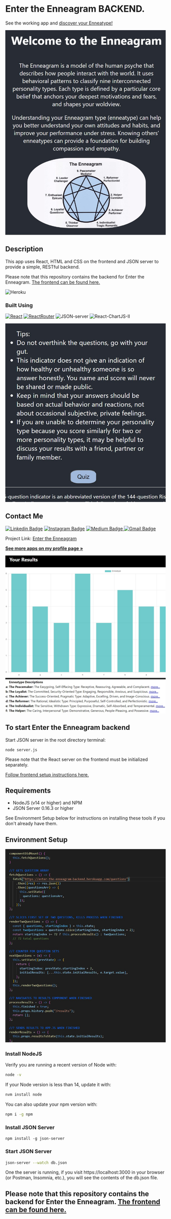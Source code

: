 # Enter the Enneagram BACKEND. 


See the working app and [discover your Enneatype!](https://enter-the-enneagram.herokuapp.com/)

 
<p align="center">
<img src="./public/i_screenshot1.jpg" alt="screenshot">
</p>

## Description

This app uses React, HTML and CSS on the frontend and JSON server to provide a simple, RESTful backend. 

Please note that this repository contains the backend for Enter the Enneagram. [The  frontend can be found here.](https://github.com/bfreed76/Enter-the-Enneagram)

![Heroku](https://heroku-badge.herokuapp.com/?app=heroku-badge)

### Built Using

[![React](https://img.shields.io/badge/-React-black?style=flat-square&logo=react)](https://reactjs.org/) [![ReactRouter](https://img.shields.io/badge/ReactRouter-4F545E?style=flat&logo=reactrouter)](https://reactrouter.com/) ![JSON-server](https://img.shields.io/badge/JSON%20Server-green?style=flat&logo=json) ![React-ChartJS-II](https://img.shields.io/badge/ChartJS%20II-pink?style=flat&logo=react)

<p align="center">
<img src="./public/i_screenshot2.jpg" alt="screenshot">
</p>

<!-- CONTACT -->
## Contact Me

[![Linkedin Badge](https://img.shields.io/badge/-brintonfoyreed-blue?style=flat-square&logo=Linkedin&logoColor=white&link=https://www.linkedin.com/in/brintonfoyreed/)](https://www.linkedin.com/in/brintonfoyreed/) [![Instagram Badge](https://img.shields.io/badge/-nigels_vacation-purple?style=flat-square&logo=instagram&logoColor=white&link=https://www.instagram.com/nigels_vacation/)](https://www.instagram.com/nigels_vacation/) [![Medium Badge](https://img.shields.io/badge/-brintonfoyreed-03a57a?style=flat-square&labelColor=000000&logo=Medium&link=https://brintonfoyreed.medium.com/)](https://brintonfoyreed.medium.com/)[ ![Gmail Badge](https://img.shields.io/badge/-brintonfoyreed@gmail.com-c14438?style=flat-square&logo=Gmail&logoColor=white&link=mailto:brintonfoyreed@gmail.com)](mailto:brintonfoyreed@gmail.com)

Project Link: [Enter the Enneagram](https://enter-the-enneagram.herokuapp.com/)

<a href="https://github.com/bfreed76">
<strong>See more apps on my profile page »</strong></a>

<p align="center">
<img src="./public/i_screenshot4.jpg" alt="screenshot">
</p>

## To start Enter the Enneagram backend 

Start JSON server in the root directory terminal:
```
node server.js
```
Please note that the React server on the frontend must be initialized separately. 

[Follow frontend setup instructions here.](https://github.com/bfreed76/Enter-the-Enneagram)

## Requirements

- NodeJS (v14 or higher) and NPM
- JSON Server 0.16.3 or higher

See Environment Setup below for instructions on installing these tools if you
don't already have them.

## Environment Setup

<p align="center">
<img src="./public/i_screenshot5.jpg" alt="screenshot">
</p>

### Install NodeJS

Verify you are running a recent version of Node with:

```sh
node -v
```

If your Node version is less than 14, update it with:

```sh
nvm install node
```

You can also update your npm version with:

```sh
npm i -g npm
```

### Install JSON Server

```
npm install -g json-server
```

### Start JSON Server

```bash
json-server --watch db.json
```

One the server is running, if you visit https://localhost:3000 in your browser (or Postman, Insomnia, etc.), you will see the contents of the db.json file.

## Please note that this repository contains the backend for Enter the Enneagram. [The frontend can be found here.](https://github.com/bfreed76/Enter-the_Enneagram)